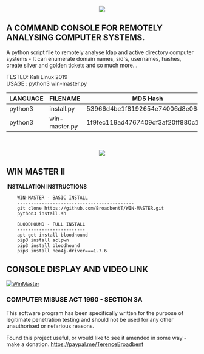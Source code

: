 <p align="center">
  <img src="https://github.com/BroadbentT/WIN-MASTER/blob/master/picture0.png">
</p>

## A COMMAND CONSOLE FOR REMOTELY ANALYSING COMPUTER SYSTEMS.

A python script file to remotely analyse ldap and active directory computer systems - It can enumerate domain names, sid's, usernames, hashes, create silver and golden tickets and so much more...

TESTED: Kali Linux 2019 <br>
USAGE : python3 win-master.py

| LANGUAGE  | FILENAME      | MD5 Hash                         | Version      |
|------     |-------        | -------                          | ----         |
| python3   | install.py    | 53966d4be1f8192654e74006d8e064d6 | TREADSTONE   |	                
| python3   | win-master.py | 1f9fec119ad4767409df3af20ff880c1 | TREADSTONE  |
<br>
<p align="center">
  <img src="https://github.com/BroadbentT/WIN-MASTER/blob/master/picture1.png">
</p>

## WIN MASTER II

**INSTALLATION INSTRUCTIONS**

        WIN-MASTER - BASIC INSTALL
        -------------------------------------------
        git clone https://github.com/BroadbentT/WIN-MASTER.git
        python3 install.sh

        BLOODHOUND - FULL INSTALL
        -------------------------
        apt-get install bloodhound
        pip3 install aclpwn
        pip3 install bloodhound
        pip3 install neo4j-driver===1.7.6
        
## CONSOLE DISPLAY AND VIDEO LINK

[![WinMaster](https://github.com/BroadbentT/WIN-MASTER/blob/master/picture2.png)](https://youtu.be/6kbGW_IIq2A "MasterConsole")

### COMPUTER MISUSE ACT 1990 - SECTION 3A
This software program has been specifically written for the purpose of legitimate penetration testing and should not be used for any other unauthorised or nefarious reasons.

Found this project useful, or would like to see it amended in some way - make a donation.
https://paypal.me/TerenceBroadbent
